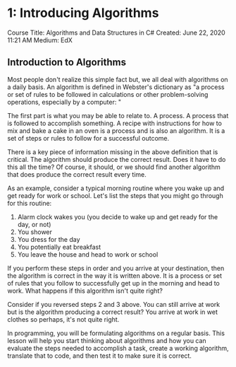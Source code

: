 # 1: Introducing Algorithms

Course Title: Algorithms and Data Structures in C#
Created: June 22, 2020 11:21 AM
Medium: EdX

## Introduction to Algorithms

Most people don't realize this simple fact but, we all deal with algorithms on a daily basis. An algorithm is defined in Webster's dictionary as "a process or set of rules to be followed in calculations or other problem-solving operations, especially by a computer: "

The first part is what you may be able to relate to. A process. A process that is followed to accomplish something. A recipe with instructions for how to mix and bake a cake in an oven is a process and is also an algorithm. It is a set of steps or rules to follow for a successful outcome.

There is a key piece of information missing in the above definition that is critical. The algorithm should produce the correct result. Does it have to do this all the time? Of course, it should, or we should find another algorithm that does produce the correct result every time.

As an example, consider a typical morning routine where you wake up and get ready for work or school. Let's list the steps that you might go through for this routine:

1. Alarm clock wakes you (you decide to wake up and get ready for the day, or not)
2. You shower
3. You dress for the day
4. You potentially eat breakfast
5. You leave the house and head to work or school

If you perform these steps in order and you arrive at your destination, then the algorithm is correct in the way it is written above. It is a process or set of rules that you follow to successfully get up in the morning and head to work. What happens if this algorithm isn't quite right?

Consider if you reversed steps 2 and 3 above. You can still arrive at work but is the algorithm producing a correct result? You arrive at work in wet clothes so perhaps, it's not quite right.

In programming, you will be formulating algorithms on a regular basis. This lesson will help you start thinking about algorithms and how you can evaluate the steps needed to accomplish a task, create a working algorithm, translate that to code, and then test it to make sure it is correct.